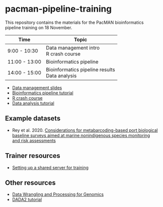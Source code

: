 # pacman-pipeline-training

This repository contains the materials for the PacMAN bioinformatics pipeline training on 18 November.

| Time | Topic |
| --- | --- |
| 9:00 - 10:30 | Data management intro <br/> R crash course |
| 11:00 - 13:00 | Bioinformatics pipeline |
| 14:00 - 15:00 | Bioinformatics pipeline results <br/> Data analysis |

- [Data management slides](https://iobis.github.io/pacman-pipeline-training/data_management_slides.html)
- [Bioinformatics pipeline tutorial](tutorial.md)
- [R crash course]()
- [Data analysis tutorial](https://iobis.github.io/pacman-pipeline-training/rey_analysis.html)

## Example datasets

- Rey et al. 2020. [Considerations for metabarcoding-based port biological baseline surveys aimed at marine nonindigenous species monitoring and risk assessments](datasets/rey)

## Trainer resources

- [Setting up a shared server for training](server_setup.md)

## Other resources

- [Data Wrangling and Processing for Genomics](https://datacarpentry.org/wrangling-genomics/)
- [DADA2 tutorial](https://benjjneb.github.io/dada2/tutorial.html)
